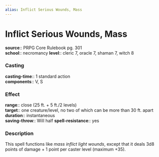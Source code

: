 ```yaml
---
alias: Inflict Serious Wounds, Mass
---
```


# Inflict Serious Wounds, Mass 

**source**:: PRPG Core Rulebook pg. 301  
**school**:: necromancy
**level**:: cleric 7, oracle 7, shaman 7, witch 8

### Casting 

**casting-time**:: 1 standard action  
**components**:: V, S

### Effect 

**range**:: close (25 ft. + 5 ft./2 levels)  
**target**:: one creature/level, no two of which can be more than 30 ft. apart  
**duration**:: instantaneous  
**saving-throw**:: Will half
**spell-resistance**:: yes

### Description 

This spell functions like *mass inflict light wounds*, except that it deals 3d8 points of damage + 1 point per caster level (maximum +35).
